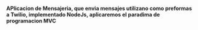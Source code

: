 #### APlicacion de Mensajeria, que envia mensajes utilizano como preformas a Twilio, implementado NodeJs, aplicaremos el paradima de programacion MVC